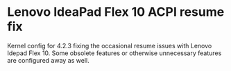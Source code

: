 # Lenovo IdeaPad Flex 10 ACPI resume fix

Kernel config for 4.2.3 fixing the occasional resume issues with Lenovo Idepad Flex 10. Some obsolete features or otherwise unnecessary features are configured away as well.
